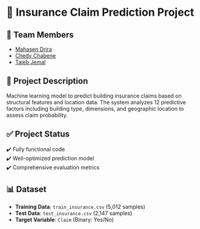 # 🏦 Insurance Claim Prediction Project

## 👥 Team Members
- [Mahasen Drira](https://www.linkedin.com/in/mahassen-drira-06686b1bb/)
- [Chedy Chabene](https://www.linkedin.com/in/chedychaaben/)
- [Taieb Jemal](https://www.linkedin.com/in/taieb-jemal/)

## 📝 Project Description
Machine learning model to predict building insurance claims based on structural features and location data. The system analyzes 12 predictive factors including building type, dimensions, and geographic location to assess claim probability.

## ✅ Project Status
✔️ Fully functional code  
✔️ Well-optimized prediction model  
✔️ Comprehensive evaluation metrics  

## 📊 Dataset
- **Training Data**: `train_insurance.csv` (5,012 samples)
- **Test Data**: `test_insurance.csv` (2,147 samples)
- **Target Variable**: `Claim` (Binary: Yes/No)
